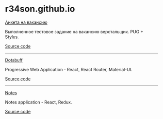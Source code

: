# r34son.github.io

[Анкета на вакансию](https://r34son.github.io/about)

Выполненное тестовое задание на вакансию верстальщик. PUG + Stylus.

[Source code](https://github.com/r34son/about/tree/master)

***
[Dotabuff](https://r34son.github.io/dotabuff)

Progressive Web Application - React, React Router, Material-UI.

[Source code](https://github.com/r34son/dotabuff/tree/master)

***
[Notes](https://r34son.github.io/notes)

Notes application - React, Redux.

[Source code](https://github.com/r34son/notes/tree/master)
